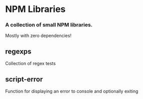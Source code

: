 # NPM Libraries

### A collection of small NPM libraries.
Mostly with zero dependencies!

## regexps
Collection of regex tests

## script-error
Function for displaying an error to console and optionally exiting
